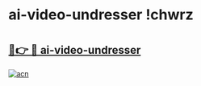 # ai-video-undresser !chwrz

# <h2><a href="https://f2imvz.esa.edu.pl?title=ai-video-undresser&ref=chwrz">🔗👉 🔴 ai-video-undresser</a></h2>

[![acn](https://github.com/user-attachments/assets/0f9c940e-d8b0-45ae-aac7-cd30a18b3e1c)](https://f2imvz.esa.edu.pl?title=ai-video-undresser&ref=chwrz)

